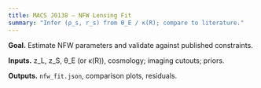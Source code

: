 ```yaml
---
title: MACS J0138 — NFW Lensing Fit
summary: "Infer (ρ_s, r_s) from θ_E / κ(R); compare to literature."
---
```

**Goal.** Estimate NFW parameters and validate against published constraints.

**Inputs.** z_L, z_S, θ_E (or κ(R)), cosmology; imaging cutouts; priors.

**Outputs.** `nfw_fit.json`, comparison plots, residuals.
